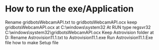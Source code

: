 # How to run the exe/Application

Rename gridbotsWebcamAPI.txt to gridbotsWebcamAPI.ocx
keep gridbotsWebcamAPI.ocx at C:\windows\system32
At RUN type regsvr32 C:\windows\system32\gridbotsWebcamAPI.ocx 
Keep Astrovision folder at D:
Rename Astrovision11.1.txt to Astrovision11.1.exe
Run Astrovision11.1.Exe file
how to make Setup file